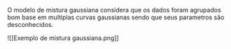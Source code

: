 ---
---

O modelo de mistura gaussiana considera que os dados foram agrupados bom base em multiplas curvas gaussianas sendo que seus parametros são desconhecidos. 

![[Exemplo de mistura gaussiana.png]]